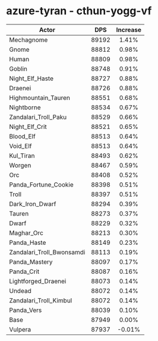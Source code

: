 # azure-tyran - cthun-yogg-vf
| Actor | DPS | Increase |
|---|:---:|:---:|
|Mechagnome|89192|1.41%|
|Gnome|88812|0.98%|
|Human|88809|0.98%|
|Goblin|88748|0.91%|
|Night_Elf_Haste|88727|0.88%|
|Draenei|88726|0.88%|
|Highmountain_Tauren|88551|0.68%|
|Nightborne|88534|0.67%|
|Zandalari_Troll_Paku|88529|0.66%|
|Night_Elf_Crit|88521|0.65%|
|Blood_Elf|88513|0.64%|
|Void_Elf|88513|0.64%|
|Kul_Tiran|88493|0.62%|
|Worgen|88467|0.59%|
|Orc|88408|0.52%|
|Panda_Fortune_Cookie|88398|0.51%|
|Troll|88397|0.51%|
|Dark_Iron_Dwarf|88294|0.39%|
|Tauren|88273|0.37%|
|Dwarf|88229|0.32%|
|Maghar_Orc|88213|0.30%|
|Panda_Haste|88149|0.23%|
|Zandalari_Troll_Bwonsamdi|88113|0.19%|
|Panda_Mastery|88097|0.17%|
|Panda_Crit|88087|0.16%|
|Lightforged_Draenei|88073|0.14%|
|Undead|88072|0.14%|
|Zandalari_Troll_Kimbul|88072|0.14%|
|Panda_Vers|88039|0.10%|
|Base|87949|0.00%|
|Vulpera|87937|-0.01%|
